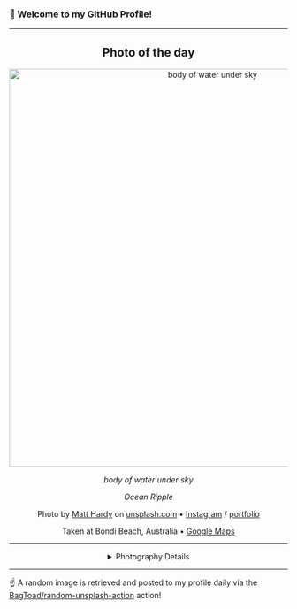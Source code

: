 ### 👋 Welcome to my GitHub Profile!

----
<div align="center">

## Photo of the day
  
  <a href="https://unsplash.com/photos/body-of-water-under-sky-6ArTTluciuA"><img width="720" src="https://images.unsplash.com/photo-1518837695005-2083093ee35b?crop=entropy&cs=tinysrgb&fit=max&fm=jpg&ixid=M3w1OTQ0OTd8MHwxfHJhbmRvbXx8fHx8fHx8fDE3MzAxODIxODF8&ixlib=rb-4.0.3&q=80&w=1080" alt="body of water under sky"></a>
  
  <em>body of water under sky</em>
  
  <em>Ocean Ripple</em>

  Photo by [Matt Hardy](https://www.instagram.com/mattchardy/) on [unsplash.com](https://unsplash.com/) • [Instagram](https://instagram.com/mattchardy) / [portfolio](https://www.instagram.com/mattchardy/)
  
  Taken at Bondi Beach, Australia • [Google Maps](https://www.google.com/maps/search/?api=1&query=-33.89102,151.277726)
  
  ---
  
<details>
<summary>Photography Details</summary>
  
| Parameter     | Value |
| ------------- | ----- |
| Camera Model  | ILCE-6300 |
| Exposure Time | 1/4000 |
| Aperture      | 2.8 |
| Focal Length  | 35.0 |
| ISO           | 800 |
| Location      | Bondi Beach, Australia (Australia) |
| Coordinates   | Latitude -33.89102, Longitude 151.277726 |

</details>

</div>

----

☝️ A random image is retrieved and posted to my profile daily via the [BagToad/random-unsplash-action](https://github.com/BagToad/random-unsplash-action) action!
